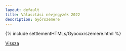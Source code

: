 ```yaml
---
layout: default
title: Választási névjegyzék 2022
description: Győrszemere
---
```


{% include settlementHTMLs/Gyooxxrszemere.html %}

[Vissza](../)